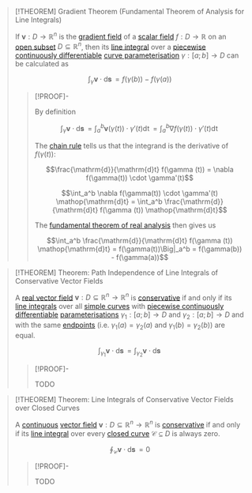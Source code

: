 >[!THEOREM] Gradient Theorem (Fundamental Theorem of Analysis for Line Integrals)
>
>If $\boldsymbol{v}: D \to \mathbb{R}^n$ is the  [gradient field](Conservative%20Vector%20Field.md) of a [scalar field](../../Scalar%20Fields/Real%20Scalar%20Field.md) $f: D\to\mathbb{R}$ on an [open subset](../../../../Topology/Metric%20Spaces/The%20Metric%20Topology.md#^opensets) $D \subseteq \mathbb{R}^n$, then its [line integral](../Integration/Line%20Integrals%20of%20Vector%20Fields.md) over a [piecewise continuously differentiable](../../Curve%20Parameterisations/Differentiation/Differentiability%20of%20Curve%20Parameterisations.md) [curve parameterisation](../../Curve%20Parameterisations/Curve%20Parameterisation.md) $\gamma: [a;b] \to D$ can be calculated as
>
>$$\int_\gamma \boldsymbol{v} \cdot \mathop{\mathrm{d}\boldsymbol{s}} = f(\gamma (b)) - f(\gamma (a))$$
>
>>[!PROOF]-
>>
>>By definition
>>
>>$$\int_\gamma \boldsymbol{v} \cdot \mathop{\mathrm{d}\boldsymbol{s}} = \int_a^b \boldsymbol{v}(\gamma(t)) \cdot \gamma'(t) \mathop{\mathrm{d}t} = \int_a^b \nabla  f(\gamma(t)) \cdot \gamma'(t) \mathop{\mathrm{d}t}$$
>>
>>The [chain rule](../../Scalar%20Fields/Differentiation/Differentiation%20Rules%20for%20Scalar%20Fields.md#^chainrule) tells us that the integrand is the derivative of $f(\gamma (t))$:
>>
>>$$\frac{\mathrm{d}}{\mathrm{d}t} f(\gamma (t)) = \nabla  f(\gamma(t)) \cdot \gamma'(t)$$
>>
>>$$\int_a^b \nabla  f(\gamma(t)) \cdot \gamma'(t) \mathop{\mathrm{d}t} = \int_a^b \frac{\mathrm{d}}{\mathrm{d}t} f(\gamma (t)) \mathop{\mathrm{d}t}$$
>>
>>The [fundamental theorem of real analysis](../../../Real%20Analysis/Integration/The%20Fundamental%20Theorem%20of%20Real%20Analysis.md) then gives us
>>
>>$$\int_a^b \frac{\mathrm{d}}{\mathrm{d}t} f(\gamma (t)) \mathop{\mathrm{d}t} = f(\gamma(t))\Big|_a^b = f(\gamma(b)) - f(\gamma(a))$$
>>
>

>[!THEOREM] Theorem: Path Independence of Line Integrals of Conservative Vector Fields
>
>A [real vector field](../Real%20Vector%20Field.md) $\boldsymbol{v}: D\subseteq \mathbb{R}^n \to \mathbb{R}^n$ is [conservative](Conservative%20Vector%20Field.md) if and only if its [line integrals](../Integration/Line%20Integrals%20of%20Vector%20Fields.md) over all [simple curves](../../../../Geometry/Euclidean%20Geometry/Curves/Simple%20Curve.md) with [piecewise continuously differentiable](../../Real%20Vector%20Functions/Differentiation/Partial%20Derivatives%20of%20Real%20Vector%20Functions.md) [parameterisations](../../Curve%20Parameterisations/Curve%20Parameterisation.md) $\gamma_1: [a;b] \to D$ and $\gamma_2: [a;b] \to D$ and with the same [endpoints](../../../../Geometry/Euclidean%20Geometry/Curves/Curve.md) (i.e. $\gamma_1(a) = \gamma_2(a)$ and $\gamma_1(b) = \gamma_2(b)$) are equal.
>
>$$\int_{\gamma_1} \boldsymbol{v}\cdot \mathop{\mathrm{d}\boldsymbol{s}} = \int_{\gamma_2} \boldsymbol{v}\cdot \mathop{\mathrm{d}\boldsymbol{s}}$$
>
>>[!PROOF]-
>>
>>TODO
>>
>

>[!THEOREM] Theorem: Line Integrals of Conservative Vector Fields over Closed Curves
>
>A [continuous](../../Real%20Vector%20Functions/Continuity%20of%20Real%20Vector%20Functions.md) [vector field](../Real%20Vector%20Field.md) $\boldsymbol{v}: D\subseteq \mathbb{R}^n \to \mathbb{R}^n$ is [conservative](Conservative%20Vector%20Field.md) if and only if its [line integral](../Integration/Line%20Integrals%20of%20Vector%20Fields.md) over every [closed curve](../../../../Geometry/Euclidean%20Geometry/Curves/Closed%20Curve.md) $\mathcal{C} \subseteq D$ is always zero.
>
>$$\oint_\mathcal{C} \boldsymbol{v} \cdot \mathop{\mathrm{d}\boldsymbol{s}} = 0$$
>
>>[!PROOF]-
>>
>>TODO
>>
>